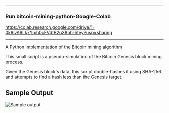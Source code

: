 -------------------------
### Run bitcoin-mining-python-Google-Colab

https://colab.research.google.com/drive/1-0k8ivA9Lk7Ymh0cFVdtB2uX8hh-htey?usp=sharing

-------------------------

A Python implementation of the Bitcoin mining algorithm

This small script is a pseudo-simulation of the Bitcoin Genesis block mining process.

Given the Genesis block's data, this script double-hashes it using SHA-256 and attempts to find a hash less than the Genesis target.

## Sample Output
![Sample output](https://i.imgur.com/A6nZQo4.png)

